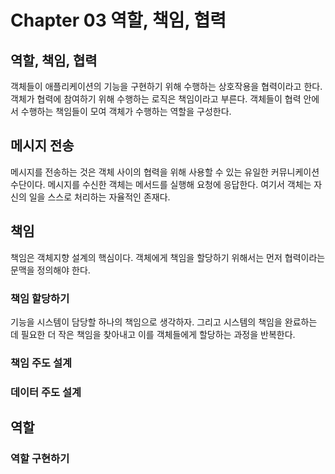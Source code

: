 # Chapter 03 역할, 책임, 협력

## 역할, 책임, 협력
객체들이 애플리케이션의 기능을 구현하기 위해 수행하는 상호작용을 협력이라고 한다. 객체가 협력에 참여하기 위해 수행하는 로직은 책임이라고 부른다. 객체들이 협력 안에서 수행하는 책임들이 모여 객체가 수행하는 역할을 구성한다.  

## 메시지 전송
메시지를 전송하는 것은 객체 사이의 협력을 위해 사용할 수 있는 유일한 커뮤니케이션 수단이다. 메시지를 수신한 객체는 메서드를 실행해 요청에 응답한다. 여기서 객체는 자신의 일을 스스로 처리하는 자율적인 존재다.

## 책임
책임은 객체지향 설계의 핵심이다. 객체에게 책임을 할당하기 위해서는 먼저 협력이라는 문맥을 정의해야 한다. 

### 책임 할당하기
기능을 시스템이 담당할 하나의 책임으로 생각하자. 그리고 시스템의 책임을 완료하는 데 필요한 더 작은 책임을 찾아내고 이를 객체들에게 할당하는 과정을 반복한다.

### 책임 주도 설계

### 데이터 주도 설계

## 역할

### 역할 구현하기
